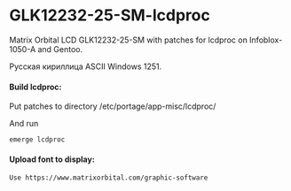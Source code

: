 # GLK12232-25-SM-lcdproc
Matrix Orbital LCD GLK12232-25-SM with patches for lcdproc on Infoblox-1050-A and Gentoo.

Русская кириллица ASCII Windows 1251.

#### Build lcdproc:

Put patches to directory /etc/portage/app-misc/lcdproc/

And run

```
emerge lcdproc
```
#### Upload font to display:

```
Use https://www.matrixorbital.com/graphic-software
```
